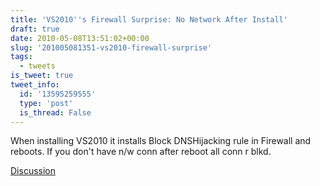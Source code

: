 ```yaml
---
title: 'VS2010''s Firewall Surprise: No Network After Install'
draft: true
date: 2010-05-08T13:51:02+00:00
slug: '201005081351-vs2010-firewall-surprise'
tags:
  - tweets
is_tweet: true
tweet_info:
  id: '13595259555'
  type: 'post'
  is_thread: False
---
```




When installing VS2010 it installs Block DNSHijacking rule in Firewall and reboots. If you don't have n/w conn after reboot all conn r blkd.

[Discussion](https://x.com/sytelus/status/13595259555)
